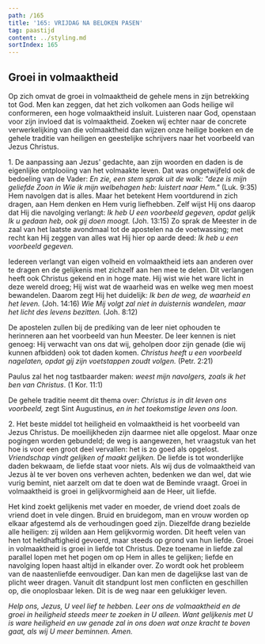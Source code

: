 ```yaml
---
path: /165
title: '165: VRIJDAG NA BELOKEN PASEN'
tag: paastijd
content: ../styling.md
sortIndex: 165
---
```


## Groei in volmaaktheid

Op zich omvat de groei in volmaaktheid de gehele mens in zijn betrekking tot God. Men kan zeggen, dat het zich volkomen aan Gods heilige wil conformeren, een hoge volmaaktheid insluit. Luisteren naar God, openstaan voor zijn invloed dat is volmaaktheid. Zoeken wij echter naar de concrete verwerkelijking van die volmaaktheid dan wijzen onze heilige boeken en de gehele traditie van heiligen en geestelijke schrijvers naar het voorbeeld van Jezus Christus.

1\. De aanpassing aan Jezus' gedachte, aan zijn woorden en daden is de eigenlijke ontplooiing van het volmaakte leven. Dat was ongetwijfeld ook de bedoeling van de Vader: _En zie, een stem sprak uit de wolk: "deze is mijn geliefde Zoon in Wie ik mijn welbehagen heb: luistert naar Hem."_ (Luk. 9:35) Hem navolgen dat is alles. Maar het betekent Hem voortdurend in zich dragen, aan Hem denken en Hem vurig liefhebben. Zelf wijst Hij ons daarop dat Hij die navolging verlangt: _Ik heb U een voorbeeld gegeven, opdat gelijk Ik u gedaan heb, ook gij doen moogt._ (Joh. 13:15) Zo sprak de Meester in de zaal van het laatste avondmaal tot de apostelen na de voetwassing; met recht kan Hij zeggen van alles wat Hij hier op aarde deed: _Ik heb u een voorbeeld gegeven._

Iedereen verlangt van eigen volheid en volmaaktheid iets aan anderen over te dragen en de gelijkenis met zichzelf aan hen mee te delen. Dit verlangen heeft ook Christus gekend en in hoge mate. Hij wist wie het ware licht in deze wereld droeg; Hij wist wat de waarheid was en welke weg men moest bewandelen. Daarom zegt Hij het duidelijk: _Ik ben de weg, de waarheid en het leven._ (Joh. 14:16) _Wie Mij volgt zal niet in duisternis wandelen, maar het licht des levens bezitten._ (Joh. 8:12)

De apostelen zullen bij de prediking van de leer niet ophouden te herinneren aan het voorbeeld van hun Meester. De leer kennen is niet genoeg: Hij verwacht van ons dat wij, geholpen door zijn genade (die wij kunnen afbidden) ook tot daden komen. _Christus heeft u een voorbeeld nagelaten, opdat gij zijn voetstappen zoudt volgen._ (Petr. 2:21)

Paulus zal het nog tastbaarder maken: _weest mijn navolgers, zoals ik het ben van Christus_. (1 Kor. 11:1)

De gehele traditie neemt dit thema over: _Christus is in dit leven ons voorbeeld,_ zegt Sint Augustinus, _en in het toekomstige leven ons loon._

2\. Het beste middel tot heiligheid en volmaaktheid is het voorbeeld van Jezus Christus. De moeilijkheden zijn daarmee niet alle opgelost. Maar onze pogingen worden gebundeld; de weg is aangewezen, het vraagstuk van het hoe is voor een groot deel vervallen: het is zo goed als opgelost. _Vriendschap vindt gelijken of maakt gelijken._ De liefde is tot wonderlijke daden bekwaam, de liefde staat voor niets. Als wij dus de volmaaktheid van Jezus àl te ver boven ons verheven achten, bedenken we dan wel, dat wie vurig bemint, niet aarzelt om dat te doen wat de Beminde vraagt. Groei in volmaaktheid is groei in gelijkvormigheid aan de Heer, uit liefde.

Het kind zoekt gelijkenis met vader en moeder, de vriend doet zoals de vriend doet in vele dingen. Bruid en bruidegom, man en vrouw worden op elkaar afgestemd als de verhoudingen goed zijn. Diezelfde drang bezielde alle heiligen: zij wilden aan Hem gelijkvormig worden. Dit heeft velen van hen tot heldhaftigheid gevoerd, maar steeds op grond van hun liefde. Groei in volmaaktheid is groei in liefde tot Christus. Deze toename in liefde zal parallel lopen met het pogen om op Hem in alles te gelijken; liefde en navolging lopen haast altijd in elkander over. Zo wordt ook het probleem van de naastenliefde eenvoudiger. Dan kan men de dagelijkse last van de plicht weer dragen. Vanuit dit standpunt lost men conflicten en geschillen op, die onoplosbaar leken. Dit is de weg naar een gelukkiger leven.

_Help ons, Jezus, U veel lief te hebben. Leer ons de volmaaktheid en de groei in heiligheid steeds meer te zoeken in U alleen. Want gelijkenis met U is ware heiligheid en uw genade zal in ons doen wat onze kracht te boven gaat, als wij U meer beminnen. Amen._
